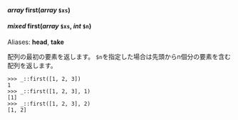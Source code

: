#### *array* first(*array* `$xs`)
#### *mixed* first(*array* `$xs`, *int* `$n`)

Aliases: **head**, **take**

配列の最初の要素を返します。
`$n`を指定した場合は先頭からn個分の要素を含む配列を返します。

	>>> _::first([1, 2, 3])
	1
	>>> _::first([1, 2, 3], 1)
	[1]
	>>> _::first([1, 2, 3], 2)
	[1, 2]
